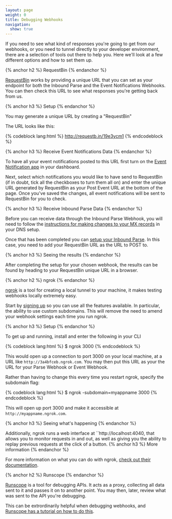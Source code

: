 ```yaml
---
layout: page
weight: 0
title: Debugging Webhooks
navigation:
  show: true
---
```


If you need to see what kind of responses you're going to get from our webhooks, or you need to tunnel directly to your developer environment, there are a selection of tools out there to help you. Here we'll look at a few different options and how to set them up.

{% anchor h2 %}
RequestBin 
{% endanchor %}

[RequestBin](http://requestb.in) works by providing a unique URL that you can set as your endpoint for both the Inbound Parse and the Event Notifications Webhooks. You can then check this URL to see what responses you're getting back from us.

{% anchor h3 %}
Setup 
{% endanchor %}

You may generate a unique URL by creating a "RequestBin"

The URL looks like this:

{% codeblock lang:html %}
http://requestb.in/19e3ycm1
{% endcodeblock %}

 
{% anchor h3 %}
Receive Event Notifications Data 
{% endanchor %}

To have all your event notifications posted to this URL first turn on the [Event Notification app]({{root_url}}/Apps/event_notification.html) in your dashboard.

Next, select which notifications you would like to have send to RequestBin (if in doubt, tick all the checkboxes to turn them all on) and enter the unique URL generated by RequestBin as your Post Event URL at the bottom of the page. Once you've saved the changes, all event notifications will be sent to RequestBin for you to check.

{% anchor h3 %}
Receive Inbound Parse Data 
{% endanchor %}

Before you can receive data through the Inbound Parse Webhook, you will need to follow the [instructions for making changes to your MX records]({{root_url}}/API_Reference/Webhooks/parse.html) in your DNS setup.

Once that has been completed you can [setup your Inbound Parse](http://sendgrid.com/developer/reply). In this case, you need to add your RequestBin URL as the URL to POST to.

{% anchor h3 %}
Seeing the results 
{% endanchor %}

After completing the setup for your chosen webhook, the results can be found by heading to your RequestBin unique URL in a browser.

{% anchor h2 %}
ngrok 
{% endanchor %}

[ngrok](https://ngrok.com/) is a tool for creating a local tunnel to your machine, it makes testing webhooks locally extremely easy.

Start by [signing up](https://ngrok.com/dashboard) so you can use all the features available. In particular, the ability to use custom subdomains. This will remove the need to amend your webhook settings each time you run ngrok.

{% anchor h3 %}
Setup 
{% endanchor %}

To get up and running, install and enter the following in your CLI

{% codeblock lang:html %}
$ ngrok 3000
{% endcodeblock %}

This would open up a connection to port 3000 on your local machine, at a URL like `http://3a4bfceb.ngrok.com`. You may then put this URL as your the URL for your Parse Webhook or Event Webhook.

Rather than having to change this every time you restart ngrok, specify the subdomain flag:

{% codeblock lang:html %}
$ ngrok -subdomain=myappname 3000
{% endcodeblock %}

This will open up port 3000 and make it accessible at `http://myappname.ngrok.com`.

{% anchor h3 %}
Seeing what's happening 
{% endanchor %}

Additionally, ngrok runs a web interface at ``http://localhost:4040</code>, that allows you to monitor requests in and out, as well as giving you the ability to replay previous requests at the click of a button. 
{% anchor h3 %}
More information 
{% endanchor %}

For more information on what you can do with ngrok, [check out their documentation](https://ngrok.com/usage).

{% anchor h2 %}
Runscope 
{% endanchor %}

[Runscope](https://runscope.com) is a tool for debugging APIs. It acts as a proxy, collecting all data sent to it and passes it on to another point. You may then, later, review what was sent to the API you're debugging.

This can be extrordinarily helpful when debugging webhooks, and [Runscope has a tutorial on how to do this](https://www.runscope.com/provider-guide/troubleshooting-webhooks).
